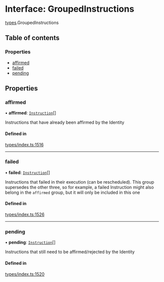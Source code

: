 # Interface: GroupedInstructions

[types](../wiki/types).GroupedInstructions

## Table of contents

### Properties

- [affirmed](../wiki/types.GroupedInstructions#affirmed)
- [failed](../wiki/types.GroupedInstructions#failed)
- [pending](../wiki/types.GroupedInstructions#pending)

## Properties

### affirmed

• **affirmed**: [`Instruction`](../wiki/api.entities.Instruction.Instruction)[]

Instructions that have already been affirmed by the Identity

#### Defined in

[types/index.ts:1516](https://github.com/PolymeshAssociation/polymesh-sdk/blob/91c2d2d8/src/types/index.ts#L1516)

___

### failed

• **failed**: [`Instruction`](../wiki/api.entities.Instruction.Instruction)[]

Instructions that failed in their execution (can be rescheduled).
  This group supersedes the other three, so for example, a failed Instruction
  might also belong in the `affirmed` group, but it will only be included in this one

#### Defined in

[types/index.ts:1526](https://github.com/PolymeshAssociation/polymesh-sdk/blob/91c2d2d8/src/types/index.ts#L1526)

___

### pending

• **pending**: [`Instruction`](../wiki/api.entities.Instruction.Instruction)[]

Instructions that still need to be affirmed/rejected by the Identity

#### Defined in

[types/index.ts:1520](https://github.com/PolymeshAssociation/polymesh-sdk/blob/91c2d2d8/src/types/index.ts#L1520)
